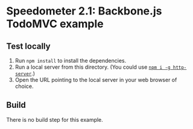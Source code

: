 # Speedometer 2.1: Backbone.js TodoMVC example

## Test locally

1. Run `npm install` to install the dependencies.
2. Run a local server from this directory. (You could use [`npm i -g http-server`](https://github.com/indexzero/http-server).)
3. Open the URL pointing to the local server in your web browser of choice.

## Build

There is no build step for this example.
